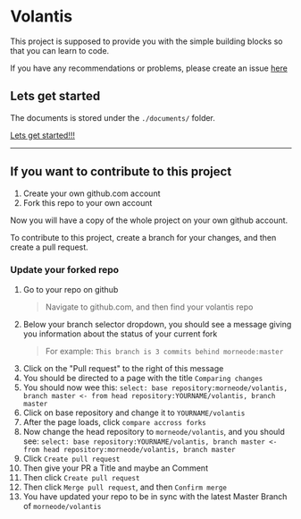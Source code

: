 # Volantis

This project is supposed to provide you with the simple building blocks so that you can learn to code.

If you have any recommendations or problems, please create an issue [here](https://github.com/morneode/volantis/issues)

## Lets get started

The documents is stored under the `./documents/` folder.

[Lets get started!!!](documents/LEARN.md)

---

## If you want to contribute to this project

1. Create your own github.com account
2. Fork this repo to your own account

Now you will have a copy of the whole project on your own github account.

To contribute to this project, create a branch for your changes, and then create a pull request.

### Update your forked repo

1. Go to your repo on github
   > Navigate to github.com, and then find your volantis repo
1. Below your branch selector dropdown, you should see a message giving you information about the status of your current fork
   > For example: `This branch is 3 commits behind morneode:master`
1. Click on the "Pull request" to the right of this message
1. You should be directed to a page with the title `Comparing changes`
1. You should now wee this:
   `select: base repository:morneode/volantis, branch master <- from head repository:YOURNAME/volantis, branch master`
1. Click on base repository and change it to `YOURNAME/volantis`
1. After the page loads, click `compare accross forks`
1. Now change the head repository to `morneode/volantis`, and you should see:
   `select: base repository:YOURNAME/volantis, branch master <- from head repository:morneode/volantis, branch master`
1. Click `Create pull request`
1. Then give your PR a Title and maybe an Comment
1. Then click `Create pull request`
1. Then click `Merge pull request`, and then `Confirm merge`
1. You have updated your repo to be in sync with the latest Master Branch of `morneode/volantis`
